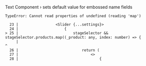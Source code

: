  Text Component › sets default value for embossed name fields

    TypeError: Cannot read properties of undefined (reading 'map')

      23 |                 <Slider {...settings}>
      24 |                     {
    > 25 |                         stageSelector && stageSelector.products.map((_product: any, index: number) => {
         |                                                                 ^
      26 |                             return (
      27 |                                 <>
      28 |                                     {

